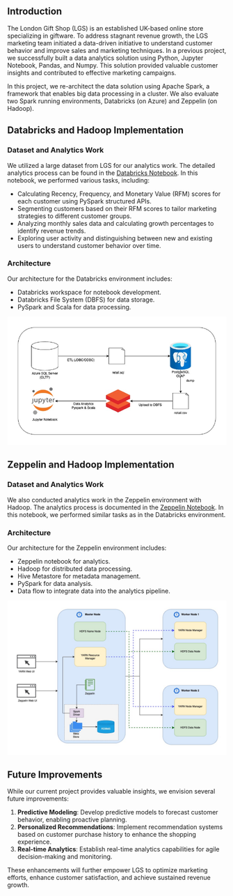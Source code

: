 ## Introduction

The London Gift Shop (LGS) is an established UK-based online store specializing in giftware. To address stagnant revenue growth, the LGS marketing team initiated a data-driven initiative to understand customer behavior and improve sales and marketing techniques. In a previous project, we successfully built a data analytics solution using Python, Jupyter Notebook, Pandas, and Numpy. This solution provided valuable customer insights and contributed to effective marketing campaigns.

In this project, we re-architect the data solution using Apache Spark, a framework that enables big data processing in a cluster. We also evaluate two Spark running environments, Databricks (on Azure) and Zeppelin (on Hadoop).

## Databricks and Hadoop Implementation

### Dataset and Analytics Work

We utilized a large dataset from LGS for our analytics work. The detailed analytics process can be found in the [Databricks Notebook](./notebook/Retail%20Data%20Analytics%20with%20PySpark.ipynb). In this notebook, we performed various tasks, including:

- Calculating Recency, Frequency, and Monetary Value (RFM) scores for each customer using PySpark structured APIs.
- Segmenting customers based on their RFM scores to tailor marketing strategies to different customer groups.
- Analyzing monthly sales data and calculating growth percentages to identify revenue trends.
- Exploring user activity and distinguishing between new and existing users to understand customer behavior over time.

### Architecture

Our architecture for the Databricks environment includes:
- Databricks workspace for notebook development.
- Databricks File System (DBFS) for data storage.
- PySpark and Scala for data processing.

![Databricks Architecture Diagram](./assets/databricks_architecture.jpeg)

## Zeppelin and Hadoop Implementation

### Dataset and Analytics Work

We also conducted analytics work in the Zeppelin environment with Hadoop. The analytics process is documented in the [Zeppelin Notebook](./notebook/Spark%20Dataframe%20-%20WDI%20Data%20Analytics.json). In this notebook, we performed similar tasks as in the Databricks environment.

### Architecture

Our architecture for the Zeppelin environment includes:
- Zeppelin notebook for analytics.
- Hadoop for distributed data processing.
- Hive Metastore for metadata management.
- PySpark for data analysis.
- Data flow to integrate data into the analytics pipeline.

![Zeppelin Architecture Diagram](./assets/zeppelin_architecture.jpeg)

## Future Improvements

While our current project provides valuable insights, we envision several future improvements:

1. **Predictive Modeling**: Develop predictive models to forecast customer behavior, enabling proactive planning.
2. **Personalized Recommendations**: Implement recommendation systems based on customer purchase history to enhance the shopping experience.
3. **Real-time Analytics**: Establish real-time analytics capabilities for agile decision-making and monitoring.

These enhancements will further empower LGS to optimize marketing efforts, enhance customer satisfaction, and achieve sustained revenue growth.